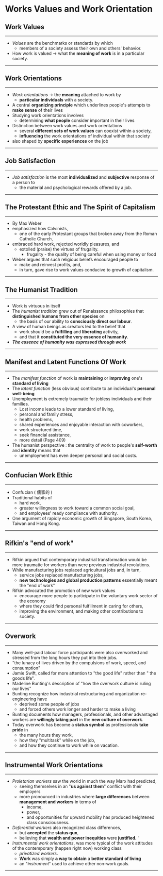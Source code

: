 # Works Values and Work Orientation

## Work Values

---

- *Values* are the benchmarks or standards by which 
  - members of a society assess their own and others' behavior.
- How work is valued $\to$ what the **meaning of work** is in a particular society.

---

## Work Orientations

---

- *Work orientations* $\to$ the **meaning** attached to work by 
  - **particular individuals** with a society.
- A central **organizing principle** which underlines people's attempts to **make sense** of their lives
- Studying work orientations involves 
  - determining **what people** consider important in their lives
- Distinction between work values and work orientations
  - several **different sets of work values** can coexist within a society,
  - **influencing** the work orientations of individual within that society
- also shaped by **specific experiences** on the job

---

## Job Satisfaction

---

- *Job satisfaction* is the most **individualized** and **subjective** response of a person to 
  - the material and psychological rewards offered by a job.

---

## The Protestant Ethic and The Spirit of Capitalism

---

- By Max Weber
- emphasized how Calvinists,
  - one of the early Protestant groups that broken away from the Roman Catholic Church,
- embraced hard work, rejected worldly pleasures, and
  - extolled (praise) the virtues of frugality.
    - frugality - the quality of being careful when using money or food
- Weber argues that such religious beliefs encouraged people to
  - make and reinvest profits, and,
  - in turn, gave rise to work values conducive to growth of capitalism.

---

## The Humanist Tradition

---

- Work is virtuous in itself
- The *humanist tradition* grew out of Renaissance philosophies that **distinguished humans from other species** on 
  - the basis of our ability to **consciously direct our labour**.
- A view of human beings as creators led to the belief that 
  - work should be a **fulfilling** and **liberating** activity,
  - and that it **constituted the very essence of humanity**.
- ***The essence of humanity was expressed through work***

---

## Manifest and Latent Functions Of Work

---

- The *manifest function* of work is **maintaining** or **improving** one's **standard of living**
- The *latent function* (less obvious) contribute to an individual's **personal well-being**
- Unemployment is extremely traumatic for jobless individuals and their families. 
  - Lost income leads to a lower standard of living,
  - personal and family stress,
  - health problems,
  - shared experiences and enjoyable interaction with coworkers,
  - work structured time,
  - seek financial assistance,
  - more detail (Page 409)
- The humanist perspective : the centrality of work to people's **self-worth** and **identity** means that 
  - unemployment has even deeper personal and social costs.

---

## Confucian Work Ethic

---

- Confucian ( 儒家的 )
- Traditional habits of 
  - hard work, 
  - greater willingness to work toward a common social goal, 
  - and employees' ready compliance with authority.
- One argument of rapidly economic growth of Singapore, South Korea, Taiwan and Hong Kong.

---

## Rifkin's "end of work"

---

- Rifkin argued that contemporary industrial transformation would be more traumatic for workers than were previous industrial revolutions.
- While manufacturing jobs replaced agricultural jobs and, in turn,
  - service jobs replaced manufacturing jobs,
  - **new technologies and global production patterns** essentially meant the "end of work"
- Rifkin advocated the promotion of new work values
  - encourage more people to participate in the voluntary work sector of the economy
  - where they could find personal fulfillment in caring for others,
  - improving the environment, and making other contributions to society.

---

## Overwork

---

- Many well-paid labour force participants were also overworked and stressed from the long hours they put into their jobs.
- "the lunacy of lives driven by the compulsions of work, speed, and consumption"
- Jamie Swift, called for more attention to "the good life" rather than " the goods life".
- Madeline Bunting's description of "how the overwork culture is ruling our lives"
- Bunting recognize how industrial restructuring and organization re-engineering have 
  - deprived some people of jobs 
  - and forced others work longer and harder to make a living
- Bunting documents how managers, professionals, and other advantaged workers are **willingly taking part** in the **new culture of overwork**. 
- Today overwork has become a **status symbol** as professionals **take pride** in 
  - the many hours they work,
  - how they "multitask" while on the job,
  - and how they continue to work while on vacation.

---

## Instrumental Work Orientations

---

- *Proletarian workers* saw the world in much the way Marx had predicted,
  - seeing themselves in an "**us against them**" conflict with their employers
  - more pronounced in industries where **large differences** between **management and workers** in terms of 
    - income,
    - power,
    - and opportunities for upward mobility has produced heightened class consciousness.
- *Deferential workers* also recognized class differences,
  - but **accepted** the **status quo**,
  - believing that **wealth and power inequities** were **justified**. '
- *Instrumental work orientations*, was more typical of the work attitudes of the contemporary (happen right now) working class
  - *privatized workers*.
  - **Work** was simply **a way to obtain** a **better standard of living**
  - an "*instrument*" used to achieve other non-work goals. 


---
